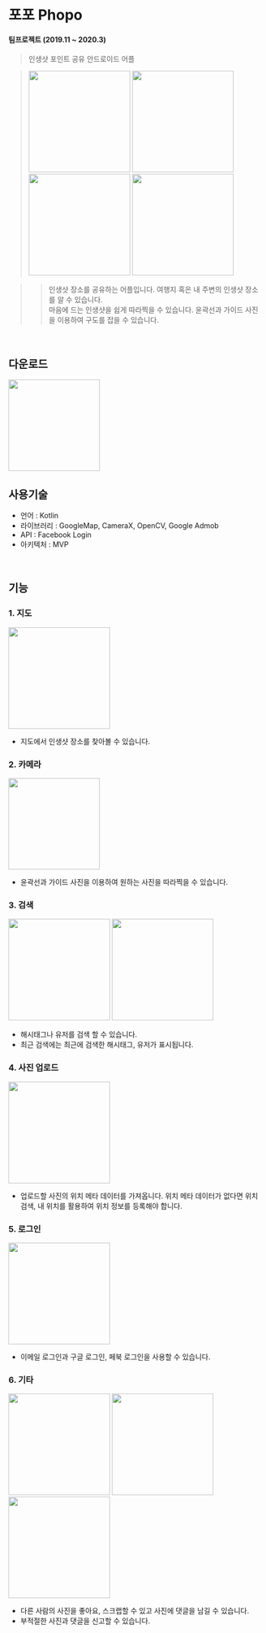 포포 Phopo
===========
#### 팀프로젝트 (2019.11 ~ 2020.3)
> 인생샷 포인트 공유 안드로이드 어플<br/>

><p>
>  <img width="200" src="https://user-images.githubusercontent.com/51042849/77408893-c6568800-6dfb-11ea-9852-1e6808c64e28.jpg">  
 > <img width="200" src="https://user-images.githubusercontent.com/51042849/77408914-cf475980-6dfb-11ea-94eb-e7a4003ae265.jpg">
 > <img width="200" src="https://user-images.githubusercontent.com/51042849/77408931-d79f9480-6dfb-11ea-9686-a5d19cfce0b4.png">
>  <img width="200" src="https://user-images.githubusercontent.com/51042849/77408958-dec6a280-6dfb-11ea-99ac-ca04e076537c.jpg">
></p>

>>인생샷 장소를 공유하는 어플입니다. 여행지 혹은 내 주변의 인생샷 장소를 알 수 있습니다.<br/>
마음에 드는 인생샷을 쉽게 따라찍을 수 있습니다. 윤곽선과 가이드 사진을 이용하여 구도를 잡을 수 있습니다.

<br/>

다운로드
-------
[<img width="180" src="https://user-images.githubusercontent.com/51042849/77410368-1c2c2f80-6dfe-11ea-856f-0ea48b2e3851.png">](https://play.google.com/store/apps/details?id=com.avon.spott)
<br/>

사용기술
-------
- 언어 : Kotlin
- 라이브러리 : GoogleMap, CameraX, OpenCV, Google Admob
- API : Facebook Login
- 아키텍처 : MVP  

<br/>

기능
-------
### 1. 지도
<p>
  <img width="200" src="https://user-images.githubusercontent.com/51042849/77423869-7aafd880-6e13-11ea-9484-9b1645cef511.gif">  
</p>

- 지도에서 인생샷 장소를 찾아볼 수 있습니다.

### 2. 카메라
<p>
  <img width="180" src="https://user-images.githubusercontent.com/51042849/77391894-2ee23c80-6ddd-11ea-85b3-fff279794460.jpg">  
</p>

- 윤곽선과 가이드 사진을 이용하여 원하는 사진을 따라찍을 수 있습니다.


### 3. 검색
<p>
  <img width="200" src="https://user-images.githubusercontent.com/51042849/77425020-6b318f00-6e15-11ea-9e47-22f09a59ebd7.jpg">  
  <img width="200" src="https://user-images.githubusercontent.com/51042849/77425043-7684ba80-6e15-11ea-894a-d5d1a43d9071.jpg">
</p>

- 해시태그나 유저를 검색 할 수 있습니다.
- 최근 검색에는 최근에 검색한 해시태그, 유저가 표시됩니다.

### 4. 사진 업로드
<p>
  <img width="200" src="https://user-images.githubusercontent.com/51042849/77424930-4210fe80-6e15-11ea-87f2-4102ae53c860.jpg">
</p>

- 업로드할 사진의 위치 메타 데이터를 가져옵니다. 위치 메타 데이터가 없다면 위치 검색, 내 위치를 활용하여 위치 정보를 등록해야 합니다.

### 5. 로그인
<p>
  <img width="200" src="https://user-images.githubusercontent.com/51042849/77424976-56ed9200-6e15-11ea-9d3e-e5ffe9625be5.jpg">
</p>

- 이메일 로그인과 구글 로그인, 페북 로그인을 사용할 수 있습니다.



### 6. 기타
<p>
  <img width="200" src="https://user-images.githubusercontent.com/51042849/77425167-a3d16880-6e15-11ea-8f26-3dbfa9ffdff9.jpg">  
  <img width="200" src="https://user-images.githubusercontent.com/51042849/77425193-af249400-6e15-11ea-884f-6bcbbe5c5bc7.jpg">
  <img width="200" src="https://user-images.githubusercontent.com/51042849/77425207-b5b30b80-6e15-11ea-90b4-12511a6186dc.jpg">
</p>

- 다른 사람의 사진을 좋아요, 스크랩할 수 있고 사진에 댓글을 남길 수 있습니다. 
- 부적절한 사진과 댓글을 신고할 수 있습니다.

<br/>


